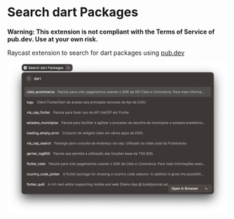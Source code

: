 # Search dart Packages

**Warning: This extension is not compliant with the Terms of Service of pub.dev. Use at your own risk.**

Raycast extension to search for dart packages using [pub.dev](https://pub.dev)

![example img](example.png)